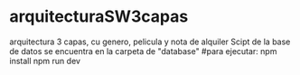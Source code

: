 # arquitecturaSW3capas
arquitectura 3 capas, cu genero, pelicula y nota de alquiler
Scipt de la base de datos se encuentra en la carpeta de "database"
 #para ejecutar:
 npm install
 npm run dev